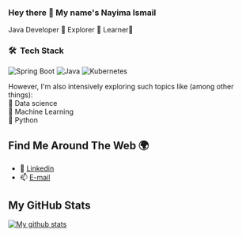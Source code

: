 ### Hey there 👋 My name's Nayima Ismail

Java Developer 🔹 Explorer 🔹 Learner🔹

### 🛠 &nbsp;Tech Stack

![Spring Boot](https://img.shields.io/badge/springboot-%236DB33F.svg?style=for-the-badge&logo=springboot&logoColor=white)
![Java](https://img.shields.io/badge/java-%23ED8B00.svg?style=for-the-badge&logo=java&logoColor=white)
![Kubernetes](https://img.shields.io/badge/kubernetes-326CE5.svg?style=for-the-badge&logo=kubernetes&logoColor=white)

However, I'm also intensively exploring such topics like (among other things): \
🔹 Data science \
🔹 Machine Learning \
🔹 Python

## Find Me Around The Web 🌍
- 🔗 [Linkedin](https://www.linkedin.com/in/nayima-ismail-10b628a5/)
- 📫 [E-mail](mailto:nayimaismail@gmail.com)

## My GitHub Stats

<a href="[https://github.com/nayima-ismail]">
 <img align="center" src="https://github-readme-stats.vercel.app/api?username=nayima-ismail&show_icons=true&theme=light&line_height=27&include_all_commits=true&count_private=true&hide=issues,prs,contribs" alt="My github stats"/>
</a>
